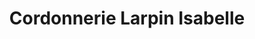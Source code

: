 ---
title: "Cordonnerie Larpin Isabelle"
url: /la-souterraine/cordonnerie-larpin-isabelle/
shop: chaussures
---